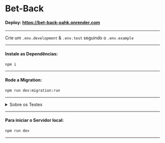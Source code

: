 # Bet-Back

#### Deploy: https://bet-back-oahk.onrender.com
---
Crie um `.env.development` & `.env.test` seguindo o `.env.example`
___
#### Instale as Dependências:
```bash 
npm i
```
___
#### Rode a Migration:
```bash 
npm run dev:migration:run
```
---
<details>
  <summary>Sobre os Testes</summary>

  #### Para rodar os testes automatizados:
  ```bash
  npm run test
  ```
  #### Para rodar os testes de uma feature específica:
  ```bash
  npm run test feature-name
  ```
  #### Para rodar o coverage: 
  ```bash
  npm run coverage
  ```
  ```bash
  npm run test:coverage
  ```
</details>

---
#### Para iniciar o Servidor local: 
```bash 
npm run dev
```
---
